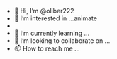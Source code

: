 - 👋 Hi, I’m @oliber222
- 👀 I’m interested in ...animate
- 
- 🌱 I’m currently learning ...
- 💞️ I’m looking to collaborate on ...
- 📫 How to reach me ...

<!---
oliber222/oliber222 is a ✨ special ✨ repository because its `README.md` (this file) appears on your GitHub profile.
You can click the Preview link to take a look at your changes.
--->
